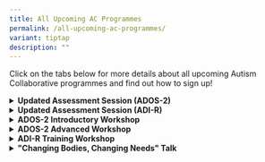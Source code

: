 ```yaml
---
title: All Upcoming AC Programmes
permalink: /all-upcoming-ac-programmes/
variant: tiptap
description: ""
---
```

<p>Click on the tabs below for more details about all upcoming Autism Collaborative
programmes and find out how to sign up!</p>
<div data-type="detailGroup" class="isomer-accordion isomer-accordion-white">
<details class="isomer-details">
<summary><strong>Updated Assessment Session (ADOS-2)</strong>
</summary>
<div data-type="detailsContent" class="isomer-details-content">
<div class="isomer-image-wrapper">
<img style="width: 75%;" height="auto" width="100%" alt="" src="/images/AC_ADOS_ADI_R_Parent_Recruitment_Poster.png">
</div>
<p><strong>Programme Details:</strong>
<br>For persons with ASD</p>
<ul data-tight="true" class="tight">
<li>
<p>May require parent/ caregiver to accompany</p>
</li>
<li>
<p><strong>Consent for recording</strong> of the session for professional
training is <strong>required</strong>
</p>
</li>
</ul>
<p>Email us @ <a href="mailto:autism_research@imh.com.sg" rel="noopener noreferrer nofollow" target="_blank">autism_research@imh.com.sg</a> to
sign up!</p>
</div>
</details>
</div>
<div data-type="detailGroup" class="isomer-accordion-group isomer-accordion isomer-accordion-white">
<details class="isomer-details">
<summary><strong>Updated Assessment Session (ADI-R)</strong>
</summary>
<div data-type="detailsContent" class="isomer-details-content">
<div class="isomer-image-wrapper">
<img style="width: 75%;" height="auto" width="100%" alt="" src="/images/AC_ADOS_ADI_R_Parent_Recruitment_Poster.png">
</div>
<p><strong>Programme Details:</strong>
<br>For persons with ASD</p>
<ul data-tight="true" class="tight">
<li>
<p>May require parent/ caregiver to accompany</p>
</li>
<li>
<p><strong>Consent for recording</strong> of the session for professional
training is <strong>required</strong>
</p>
</li>
</ul>
<p>Email us @ <a href="mailto:autism_research@imh.com.sg" rel="noopener noreferrer nofollow" target="_blank">autism_research@imh.com.sg</a> to
sign up!</p>
</div>
</details>
</div>
<div data-type="detailGroup" class="isomer-accordion-group isomer-accordion isomer-accordion-white">
<details class="isomer-details">
<summary><strong>ADOS-2 Introductory Workshop</strong>
</summary>
<div data-type="detailsContent" class="isomer-details-content">
<p><strong>Date: </strong>2-3 June 2025</p>
<p></p>
<p><strong>Programme Details:</strong>
<br>For professionals</p>
<p></p>
<p><em>Seats are limited and on a first come first serve basis</em>
</p>
</div>
</details>
</div>
<div data-type="detailGroup" class="isomer-accordion-group isomer-accordion isomer-accordion-white">
<details class="isomer-details">
<summary><strong>ADOS-2 Advanced Workshop</strong>
</summary>
<div data-type="detailsContent" class="isomer-details-content">
<p><strong>Date: </strong>4-6 June 2025</p>
<p></p>
<p><strong>Programme Details:</strong>
<br>For professionals</p>
<p></p>
<p><em>Seats are limited and on a first come first serve basis</em>
</p>
</div>
</details>
</div>
<div data-type="detailGroup" class="isomer-accordion-group isomer-accordion isomer-accordion-white">
<details class="isomer-details">
<summary><strong>ADI-R Training Workshop</strong>
</summary>
<div data-type="detailsContent" class="isomer-details-content">
<p><strong>Date: </strong>2-4 July 2025 (Amended)</p>
<p></p>
<p><strong>Programme Details:</strong>
<br>For professionals</p>
<p></p>
<p><em>Registration closed as seats are full.</em>
</p>
</div>
</details>
</div>
<div data-type="detailGroup" class="isomer-accordion-group isomer-accordion isomer-accordion-white">
<details class="isomer-details">
<summary><strong>"Changing Bodies, Changing Needs" Talk</strong>
</summary>
<div data-type="detailsContent" class="isomer-details-content">
<p>Date: 25 July 2025</p>
<p>Time: 5-6pm</p>
<p>Location: Online (Zoom link will be sent out closer to event date)</p>
<p>Cost: Free but registration required</p>
<p></p>
</div>
</details>
</div>
<p></p>